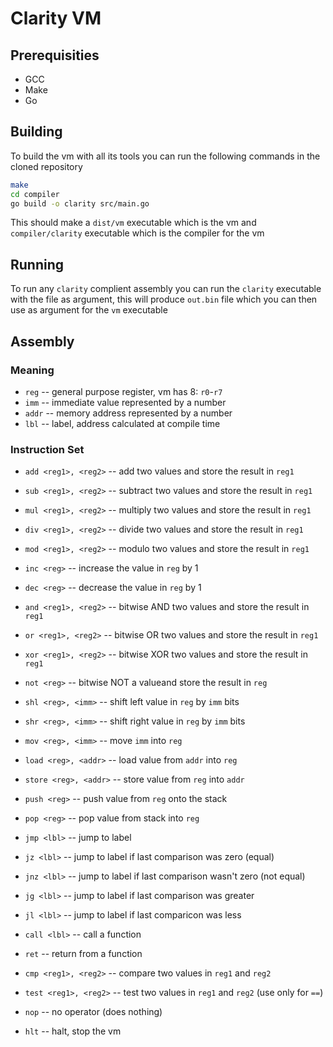 # Clarity VM

## Prerequisities

- GCC
- Make
- Go

## Building

To build the vm with all its tools you can run the following commands in the cloned repository

```sh
make
cd compiler
go build -o clarity src/main.go
```

This should make a `dist/vm` executable which is the vm and `compiler/clarity` executable which is the compiler for the vm

## Running

To run any `clarity` complient assembly you can run the `clarity` executable with the file as argument, this will produce `out.bin` file which you can then use as argument for the `vm` executable

## Assembly

### Meaning
- `reg` -- general purpose register, vm has 8: `r0`-`r7`
- `imm` -- immediate value represented by a number
- `addr` -- memory address represented by a number
- `lbl` -- label, address calculated at compile time

### Instruction Set
- `add <reg1>, <reg2>` -- add two values and store the result in `reg1`
- `sub <reg1>, <reg2>` -- subtract two values and store the result in `reg1`
- `mul <reg1>, <reg2>` -- multiply two values and store the result in `reg1`
- `div <reg1>, <reg2>` -- divide two values and store the result in `reg1`
- `mod <reg1>, <reg2>` -- modulo two values and store the result in `reg1`
- `inc <reg>` -- increase the value in `reg` by 1
- `dec <reg>` -- decrease the value in `reg` by 1

- `and <reg1>, <reg2>` -- bitwise AND two values and store the result in `reg1`
- `or <reg1>, <reg2>` -- bitwise OR two values and store the result in `reg1`
- `xor <reg1>, <reg2>` -- bitwise XOR two values and store the result in `reg1`
- `not <reg>` -- bitwise NOT a valueand store the result in `reg`
- `shl <reg>, <imm>` -- shift left value in `reg` by `imm` bits
- `shr <reg>, <imm>` -- shift right value in `reg` by `imm` bits

- `mov <reg>, <imm>` -- move `imm` into `reg`
- `load <reg>, <addr>` -- load value from `addr` into `reg`
- `store <reg>, <addr>` -- store value from `reg` into `addr`
- `push <reg>` -- push value from `reg` onto the stack
- `pop <reg>` -- pop value from stack into `reg`

- `jmp <lbl>` -- jump to label
- `jz <lbl>` -- jump to label if last comparison was zero (equal)
- `jnz <lbl>` -- jump to label if last comparison wasn't zero (not equal)
- `jg <lbl>` -- jump to label if last comparison was greater
- `jl <lbl>` -- jump to label if last comparicon was less
- `call <lbl>` -- call a function
- `ret` -- return from a function

- `cmp <reg1>, <reg2>` -- compare two values in `reg1` and `reg2`
- `test <reg1>, <reg2>` -- test two values in `reg1` and `reg2` (use only for `==`)
- `nop` -- no operator (does nothing)
- `hlt` -- halt, stop the vm

